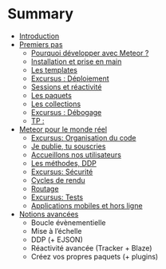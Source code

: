 # Summary

* [Introduction](README.md)
* [Premiers pas](010-prise-en-main.md)
   * [Pourquoi développer avec Meteor ?](011-pourquoi-meteor.md)
   * [Installation et prise en main](012-installation.md)
   * [Les templates](013-templates.md)
   * [Excursus : Déploiement](014-deploiement.md)
   * [Sessions et réactivité](015-sessions.md)
   * [Les paquets](016-paquets.md)
   * [Les collections](017-collections.md)
   * [Excursus : Débogage](018-debogage.md)
   * [TP : ]()
* [Meteor pour le monde réel](020-monde-reel.md)
   * [Excursus: Organisation du code](021-organisation.md)
   * [Je publie, tu souscries](022-publications-souscriptions.md)
   * [Accueillons nos utilisateurs](023-utilisateurs.md)
   * [Les méthodes, DDP](024-methodes.md)
   * [Excursus: Sécurité](025-securite.md)
   * [Cycles de rendu](026-rendu.md)
   * [Routage](027-routage.md)
   * [Excursus: Tests](028-tests.md)
   * [Applications mobiles et hors ligne](029-mobile-et-hors-ligne.md)
* [Notions avancées](030-notions-avancees.md)
   * Boucle évènementielle
   * Mise à l’échelle
   * DDP (+ EJSON)
   * Réactivité avancée (Tracker + Blaze)
   * Créez vos propres paquets (+ plugins)
